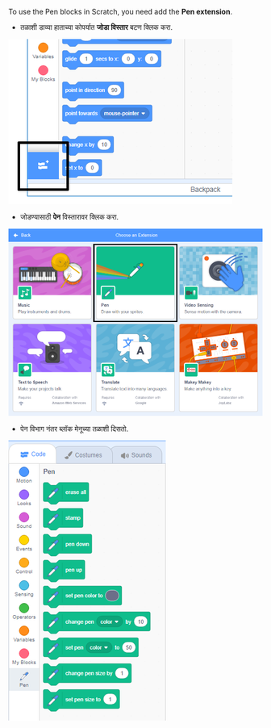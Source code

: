 To use the Pen blocks in Scratch, you need add the **Pen extension**.

+ तळाशी डाव्या हाताच्या कोपर्यात **जोडा विस्तार** बटण क्लिक करा.

![हायलाइट केलेले विस्तार बटण जोडा](images/add-extension-annotated.png)

+ जोडण्यासाठी **पेन** विस्तारावर क्लिक करा.

![कलम विस्तार हायलाइट](images/click-pen-annotated.png)

+ पेन विभाग नंतर ब्लॉक मेनूच्या तळाशी दिसतो.

![पेन विस्तार ब्लॉक](images/pen-extension-blocks.png)